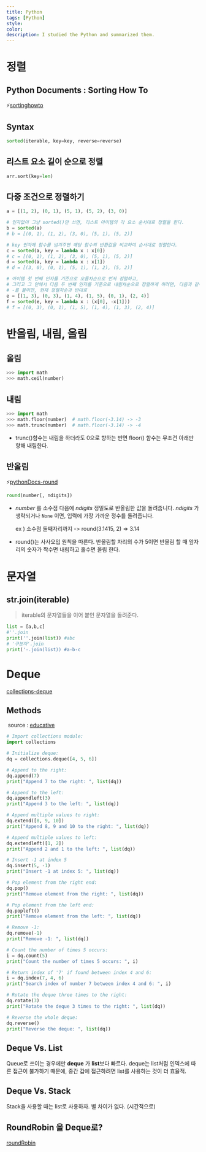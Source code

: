 ```yaml
---
title: Python
tags: [Python]
style: 
color: 
description: I studied the Python and summarized them.
---
```




# 정렬

## Python Documents : Sorting How To

⚡[sortinghowto](https://docs.python.org/ko/3/howto/sorting.html#sortinghowto)

## Syntax

```python
sorted(iterable, key=key, reverse=reverse)
```



## 리스트 요소 길이 순으로 정렬

```python
arr.sort(key=len)
```



## 다중 조건으로 정렬하기

```python
a = [(1, 2), (0, 1), (5, 1), (5, 2), (3, 0)]

# 인자없이 그냥 sorted()만 쓰면, 리스트 아이템의 각 요소 순서대로 정렬을 한다.
b = sorted(a)
# b = [(0, 1), (1, 2), (3, 0), (5, 1), (5, 2)]

# key 인자에 함수를 넘겨주면 해당 함수의 반환값을 비교하여 순서대로 정렬한다.
c = sorted(a, key = lambda x : x[0])
# c = [(0, 1), (1, 2), (3, 0), (5, 1), (5, 2)]
d = sorted(a, key = lambda x : x[1])
# d = [(3, 0), (0, 1), (5, 1), (1, 2), (5, 2)]

# 아이템 첫 번째 인자를 기준으로 오름차순으로 먼저 정렬하고,
# 그리고 그 안에서 다음 두 번째 인자를 기준으로 내림차순으로 정렬하게 하려면, 다음과 같이 할 수 있다.
# -를 붙이면, 현재 정렬차순과 반대로
e = [(1, 3), (0, 3), (1, 4), (1, 5), (0, 1), (2, 4)]
f = sorted(e, key = lambda x : (x[0], -x[1]))
# f = [(0, 3), (0, 1), (1, 5), (1, 4), (1, 3), (2, 4)]
```



# 반올림, 내림, 올림

## 올림

```python
>>> import math
>>> math.ceil(number)    
```

## 내림

```python
>>> import math
>>> math.floor(number)	# math.floor(-3.14) -> -3
>>> math.trunc(number)	# math.floor(-3.14) -> -4
```

- trunc()함수는 내림을 하더라도 0으로 향하는 반면 floor() 함수는 무조건 아래만 향해 내림한다. 

## 반올림

⚡[pythonDocs-round](https://docs.python.org/ko/3/library/functions.html?highlight=round#round)

```python
round(number[, ndigits])
```

- *number* 를 소수점 다음에 *ndigits* 정밀도로 반올림한 값을 돌려줍니다. *ndigits* 가 생략되거나 `None` 이면, 입력에 가장 가까운 정수를 돌려줍니다.

  ex ) 소수점 둘째자리까지 -> round(3.1415, 2) => 3.14


- round()는 사사오입 원칙을 따른다. 반올림할 자리의 수가 5이면 반올림 할 때 앞자리의 숫자가 짝수면 내림하고 홀수면 올림 한다.

# 문자열

## str.join(iterable)

> iterable의 문자열들을 이어 붙인 문자열을 돌려준다.

```python
list = [a,b,c]
#''.join
print(''.join(list)) #abc
# '구분자'.join
print('-.join(list)) #a-b-c
```

# Deque

[collections-deque](https://docs.python.org/ko/3/library/collections.html?highlight=deque#deque-objects)

## Methods 

​	source : [educative](https://www.educative.io/edpresso/how-to-use-a-deque-in-python)

```python
# Import collections module:
import collections

# Initialize deque:
dq = collections.deque([4, 5, 6])

# Append to the right:
dq.append(7)
print("Append 7 to the right: ", list(dq))

# Append to the left:
dq.appendleft(3)
print("Append 3 to the left: ", list(dq))

# Append multiple values to right:
dq.extend([8, 9, 10])
print("Append 8, 9 and 10 to the right: ", list(dq))

# Append multiple values to left:
dq.extendleft([1, 2])
print("Append 2 and 1 to the left: ", list(dq))

# Insert -1 at index 5
dq.insert(5, -1)
print("Insert -1 at index 5: ", list(dq))

# Pop element from the right end:
dq.pop()
print("Remove element from the right: ", list(dq))

# Pop element from the left end:
dq.popleft()
print("Remove element from the left: ", list(dq))

# Remove -1:
dq.remove(-1)
print("Remove -1: ", list(dq))

# Count the number of times 5 occurs:
i = dq.count(5)
print("Count the number of times 5 occurs: ", i)

# Return index of '7' if found between index 4 and 6:
i = dq.index(7, 4, 6)
print("Search index of number 7 between index 4 and 6: ", i)

# Rotate the deque three times to the right:
dq.rotate(3)
print("Rotate the deque 3 times to the right: ", list(dq))

# Reverse the whole deque:
dq.reverse()
print("Reverse the deque: ", list(dq))

```



## Deque Vs. List

Queue로 쓰이는 경우에만 **deque** 가 **list**보다 빠르다. deque는 list처럼 인덱스에 따른 접근이 불가하기 때문에, 중간 갑에 접근하려면 list를 사용하는 것이 더 효율적.

## Deque Vs. Stack

Stack을 사용할 때는 list로 사용하자. 별 차이가 없다. (시간적으로)

## RoundRobin 을 Deque로?
[roundRobin](https://docs.python.org/ko/3/library/collections.html?highlight=deque#deque-objects:~:text=%EB%9D%BC%EC%9A%B4%EB%93%9C%20%EB%A1%9C%EB%B9%88%20%EC%8A%A4%EC%BC%80%EC%A4%84%EB%9F%AC(round%2Drobin%20scheduler)%EB%8A%94%20deque%EC%97%90%20%EC%A0%80%EC%9E%A5%EB%90%9C%20%EC%9E%85%EB%A0%A5%20%EC%9D%B4%ED%84%B0%EB%A0%88%EC%9D%B4%ED%84%B0%EB%A1%9C%20%EA%B5%AC%ED%98%84%ED%95%A0%20%EC%88%98%20%EC%9E%88%EC%8A%B5%EB%8B%88%EB%8B%A4.)

